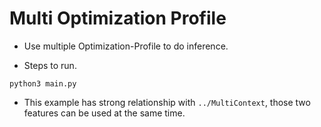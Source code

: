# Multi Optimization Profile

+ Use multiple Optimization-Profile to do inference.

+ Steps to run.

```shell
python3 main.py
```

+ This example has strong relationship with `../MultiContext`, those two features can be used at the same time.
